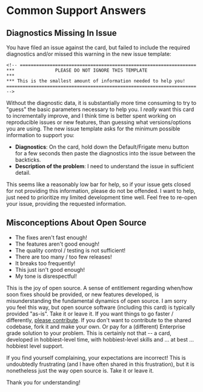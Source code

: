 # Common Support Answers

## Diagnostics Missing In Issue

You have filed an issue against the card, but failed to include the required
diagnostics and/or missed this warning in the new issue template:

```
<!-- =================================================================
***               PLEASE DO NOT IGNORE THIS TEMPLATE
***
*** This is the smallest amount of information needed to help you!
====================================================================== -->
```

Without the diagnostic data, it is substantially more time consuming to try to
"guess" the basic parameters necessary to help you. I _really_ want this card to
incrementally improve, and I think time is better spent working on reproducible
issues or new features, than guessing what versions/options you are using. The
new issue template asks for the minimum possible information to support you:

- **Diagnostics**: On the card, hold down the Default/Frigate menu button for a
  few seconds then paste the diagnostics into the issue between the backticks.
- **Description of the problem**: I need to understand the issue in sufficient
  detail.

This seems like a reasonably low bar for help, so if your issue gets closed for
not providing this information, please do not be offended. I want to help, just
need to prioritize my limited development time well. Feel free to re-open your
issue, providing the requested information.

## Misconceptions About Open Source

- The fixes aren't fast enough!
- The features aren't good enough!
- The quality control / testing is not sufficient!
- There are too many / too few releases!
- It breaks too frequently!
- This just isn't good enough!
- My tone is disrespectful!

This is the joy of open source. A sense of entitlement regarding when/how soon
fixes should be provided, or new features developed, is misunderstanding the
fundamental dynamics of open source. I am sorry you feel this way, but open
source software (including this card) is typically provided "as-is". Take it or
leave it. If you want things to go faster / differently, [please
contribute](https://github.com/dermotduffy/frigate-hass-card/issues/1248). If
you don't want to contribute to the shared codebase, fork it and make your own.
Or pay for a (different) Enterprise grade solution to your problem. This is
certainly not that -- a card, developed in hobbiest-level time, with
hobbiest-level skills and ... at best ... hobbiest level support.

If you find yourself complaining, your expectations are incorrect! This is
undoubtedly frustrating (and I have often shared in this frustration), but it is
nonetheless just the way open source is. Take it or leave it.

Thank you for understanding!
